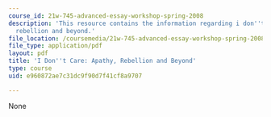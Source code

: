 ```yaml
---
course_id: 21w-745-advanced-essay-workshop-spring-2008
description: 'This resource contains the information regarding i don''t care: apathy,
  rebellion and beyond.'
file_location: /coursemedia/21w-745-advanced-essay-workshop-spring-2008/e960872ae7c31dc9f90d7f41cf8a9707_MIT21W_745S08_idncr_ayre.pdf
file_type: application/pdf
layout: pdf
title: 'I Don''t Care: Apathy, Rebellion and Beyond'
type: course
uid: e960872ae7c31dc9f90d7f41cf8a9707

---
```

None